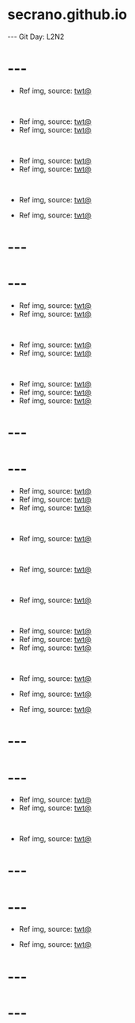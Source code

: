 # secrano.github.io

--- Git Day: L2N2

# ---

- Ref img, source: [twt@](https://x.com/000chun000_/status/1944331717629931674)

<br/>

- Ref img, source: [twt@](https://x.com/stevenheidel/status/1944234326570553506)
- Ref img, source: [twt@](https://x.com/FearedBuck/status/1944141718934397092)

<br/>

- Ref img, source: [twt@](https://x.com/rare_jpg/status/1944156906869993479)
- Ref img, source: [twt@](https://x.com/WasFayday/status/1943780139415806199)

<br/>

- Ref img, source: [twt@](https://x.com/rare_jpg/status/1944092476274618542)

- Ref img, source: [twt@](https://x.com/rare_jpg/status/1944304231445647742)

# ---
# ---

- Ref img, source: [twt@](https://x.com/ghostonki/status/1944133663727198604)
- Ref img, source: [twt@](https://x.com/bonniewords/status/1943905570303463520)

<br/>

- Ref img, source: [twt@](https://x.com/philazora/status/1944132153555480825)
- Ref img, source: [twt@](https://x.com/aku1ii/status/1943772693368910148)

<br/>

- Ref img, source: [twt@](https://x.com/okx/status/1943883052943372297)
- Ref img, source: [twt@](https://x.com/rare_jpg/status/1943770893442068770)
- Ref img, source: [twt@](https://x.com/AI_CyberDreams/status/1944029980796625099)

# ---
# ---

- Ref img, source: [twt@](https://x.com/GiFShitposting/status/1943657067891273756)
- Ref img, source: [twt@](https://x.com/cIoudgf/status/1943768612688302208)
- Ref img, source: [twt@](https://x.com/cleritharchive/status/1943452173146214835)

<br/>

- Ref img, source: [twt@](https://x.com/keshiAIart/status/1943664903186755846)

<br/>

- Ref img, source: [twt@](https://x.com/biyagura/status/1943611267739996311)

<br/>

- Ref img, source: [twt@](https://x.com/aki_yattemiru/status/1943273670165827657)

<br/>

- Ref img, source: [twt@](https://x.com/ericjang11/status/1943781343047168302)
- Ref img, source: [twt@](https://x.com/meowriff_/status/1943827457649652221)
- Ref img, source: [twt@](https://x.com/dsuV4sW8qYWHQVL/status/1943596132526883112)

<br/>

- Ref img, source: [twt@](https://x.com/yanyan_cos/status/1943250593184911695)

- Ref img, source: [twt@](https://x.com/asteroid_ill/status/1943954404371255434)
- Ref img, source: [twt@](https://x.com/SOLANI_draw/status/1943625010108592261)

# ---
# ---

- Ref img, source: [twt@](https://x.com/Sanjoh253871164/status/1943218645481717962)
- Ref img, source: [twt@](https://x.com/JujuCreepyAIart/status/1943129080645169323)

<br/>

- Ref img, source: [twt@](https://x.com/Sinozick/status/1943379425526960354)

# ---
# ---

- Ref img, source: [twt@](https://x.com/INYSQ/status/1942962143126561053)

- Ref img, source: [twt@](https://x.com/d4vddd/status/1943145976866443683)

# ---
# ---
